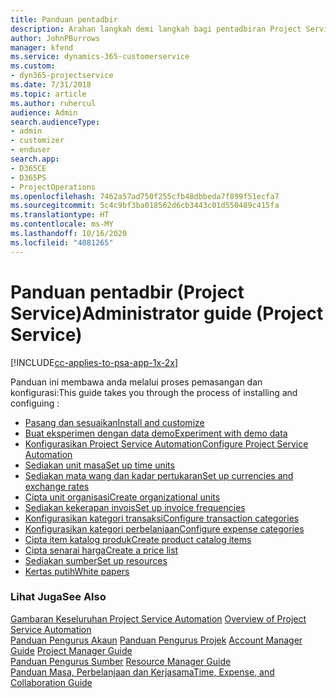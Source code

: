 ```yaml
---
title: Panduan pentadbir
description: Arahan langkah demi langkah bagi pentadbiran Project Service
author: JohnPBurrows
manager: kfend
ms.service: dynamics-365-customerservice
ms.custom:
- dyn365-projectservice
ms.date: 7/31/2018
ms.topic: article
ms.author: ruhercul
audience: Admin
search.audienceType:
- admin
- customizer
- enduser
search.app:
- D365CE
- D365PS
- ProjectOperations
ms.openlocfilehash: 7462a57ad750f255cfb48dbbeda7f899f51ecfa7
ms.sourcegitcommit: 5c4c9bf3ba018562d6cb3443c01d550489c415fa
ms.translationtype: HT
ms.contentlocale: ms-MY
ms.lasthandoff: 10/16/2020
ms.locfileid: "4081265"
---
```

# <a name="administrator-guide-project-service"></a><span data-ttu-id="fe22c-103">Panduan pentadbir (Project Service)</span><span class="sxs-lookup"><span data-stu-id="fe22c-103">Administrator guide (Project Service)</span></span>

[!INCLUDE[cc-applies-to-psa-app-1x-2x](../includes/cc-applies-to-psa-app-1x-2x.md)]

<span data-ttu-id="fe22c-104">Panduan ini membawa anda melalui proses pemasangan dan konfigurasi:</span><span class="sxs-lookup"><span data-stu-id="fe22c-104">This guide takes you through the process of installing and configuing :</span></span>  
  
- [<span data-ttu-id="fe22c-105">Pasang dan sesuaikan</span><span class="sxs-lookup"><span data-stu-id="fe22c-105">Install and customize</span></span>](install-customize.md)
- [<span data-ttu-id="fe22c-106">Buat eksperimen dengan data demo</span><span class="sxs-lookup"><span data-stu-id="fe22c-106">Experiment with demo data</span></span>](use-demo-data.md)
- [<span data-ttu-id="fe22c-107">Konfigurasikan Project Service Automation</span><span class="sxs-lookup"><span data-stu-id="fe22c-107">Configure Project Service Automation</span></span>](configure.md)
- [<span data-ttu-id="fe22c-108">Sediakan unit masa</span><span class="sxs-lookup"><span data-stu-id="fe22c-108">Set up time units</span></span>](set-up-time-units.md)
- [<span data-ttu-id="fe22c-109">Sediakan mata wang dan kadar pertukaran</span><span class="sxs-lookup"><span data-stu-id="fe22c-109">Set up currencies and exchange rates</span></span>](set-up-currencies-exchange-rates.md)
- [<span data-ttu-id="fe22c-110">Cipta unit organisasi</span><span class="sxs-lookup"><span data-stu-id="fe22c-110">Create organizational units</span></span>](create-organizational-units.md)
- [<span data-ttu-id="fe22c-111">Sediakan kekerapan invois</span><span class="sxs-lookup"><span data-stu-id="fe22c-111">Set up invoice frequencies</span></span>](set-up-invoice-frequencies.md)
- [<span data-ttu-id="fe22c-112">Konfigurasikan kategori transaksi</span><span class="sxs-lookup"><span data-stu-id="fe22c-112">Configure transaction categories</span></span>](configure-transaction-categories.md)
- [<span data-ttu-id="fe22c-113">Konfigurasikan kategori perbelanjaan</span><span class="sxs-lookup"><span data-stu-id="fe22c-113">Configure expense categories</span></span>](configure-expense-categories.md)
- [<span data-ttu-id="fe22c-114">Cipta item katalog produk</span><span class="sxs-lookup"><span data-stu-id="fe22c-114">Create product catalog items</span></span>](create-product-catalog-items.md)
- [<span data-ttu-id="fe22c-115">Cipta senarai harga</span><span class="sxs-lookup"><span data-stu-id="fe22c-115">Create a price list</span></span>](create-price-list.md)
- [<span data-ttu-id="fe22c-116">Sediakan sumber</span><span class="sxs-lookup"><span data-stu-id="fe22c-116">Set up resources</span></span>](set-up-resources.md)
- [<span data-ttu-id="fe22c-117">Kertas putih</span><span class="sxs-lookup"><span data-stu-id="fe22c-117">White papers</span></span>](white-papers.md)
  
### <a name="see-also"></a><span data-ttu-id="fe22c-118">Lihat Juga</span><span class="sxs-lookup"><span data-stu-id="fe22c-118">See Also</span></span>  
 <span data-ttu-id="fe22c-119">[Gambaran Keseluruhan Project Service Automation](../psa/overview.md)  </span><span class="sxs-lookup"><span data-stu-id="fe22c-119">[Overview of Project Service Automation](../psa/overview.md)  </span></span>  
 <span data-ttu-id="fe22c-120">[Panduan Pengurus Akaun](../psa/account-manager-guide.md) [Panduan Pengurus Projek](../psa/project-manager-guide.md) </span><span class="sxs-lookup"><span data-stu-id="fe22c-120">[Account Manager Guide](../psa/account-manager-guide.md) [Project Manager Guide](../psa/project-manager-guide.md) </span></span>  
 <span data-ttu-id="fe22c-121">[Panduan Pengurus Sumber](../psa/resource-manager-guide.md) </span><span class="sxs-lookup"><span data-stu-id="fe22c-121">[Resource Manager Guide](../psa/resource-manager-guide.md) </span></span>  
 [<span data-ttu-id="fe22c-122">Panduan Masa, Perbelanjaan dan Kerjasama</span><span class="sxs-lookup"><span data-stu-id="fe22c-122">Time, Expense, and Collaboration Guide</span></span>](../psa/time-expense-collaboration-guide.md)
